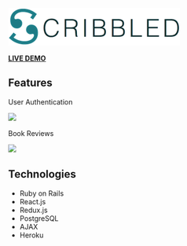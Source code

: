 ![Scribbled Logo](./app/assets/images/scribbled-logo.png)

**[LIVE DEMO](https://scribbled-scribd.herokuapp.com/#/)**

## Features

User Authentication

![](https://media.giphy.com/media/XZZlQMTbqo2Hu2b7AS/giphy.gif)

Book Reviews 

![](https://media.giphy.com/media/WryTJPQO0clmVty06f/giphy.gif)

## Technologies

* Ruby on Rails
* React.js
* Redux.js
* PostgreSQL
* AJAX
* Heroku
